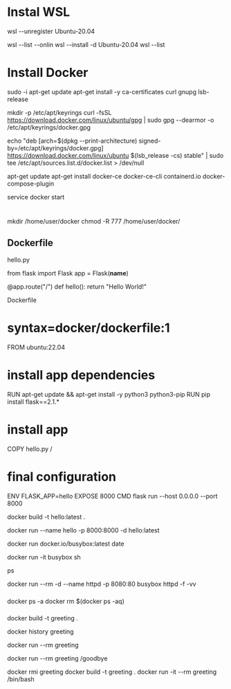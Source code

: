# Instal WSL
wsl --unregister Ubuntu-20.04


wsl --list --onlin
wsl --install -d Ubuntu-20.04
wsl --list


# Install Docker
sudo -i
apt-get update
apt-get install -y ca-certificates curl gnupg lsb-release

mkdir -p /etc/apt/keyrings
curl -fsSL https://download.docker.com/linux/ubuntu/gpg | sudo gpg --dearmor -o /etc/apt/keyrings/docker.gpg


echo "deb [arch=$(dpkg --print-architecture) signed-by=/etc/apt/keyrings/docker.gpg] https://download.docker.com/linux/ubuntu $(lsb_release -cs) stable" | sudo tee /etc/apt/sources.list.d/docker.list > /dev/null

apt-get update
apt-get install docker-ce docker-ce-cli containerd.io docker-compose-plugin


service docker start

#

mkdir /home/user/docker
chmod -R 777 /home/user/docker/


## Dockerfile

hello.py

from flask import Flask
app = Flask(__name__)

@app.route("/")
def hello():
    return "Hello World!"



Dockerfile

# syntax=docker/dockerfile:1
FROM ubuntu:22.04

# install app dependencies
RUN apt-get update && apt-get install -y python3 python3-pip
RUN pip install flask==2.1.*

# install app
COPY hello.py /

# final configuration
ENV FLASK_APP=hello
EXPOSE 8000
CMD flask run --host 0.0.0.0 --port 8000


docker build -t hello:latest .


docker run --name hello -p 8000:8000 -d hello:latest










docker run docker.io/busybox:latest date



docker run -it busybox sh

ps

docker run --rm -d --name httpd -p 8080:80 busybox httpd -f -vv


###

docker ps -a
docker rm $(docker ps -aq)
###

docker build -t greeting .

docker history greeting


docker run --rm greeting

docker run --rm greeting /goodbye






docker rmi greeting
docker build -t greeting .
docker run -it --rm greeting /bin/bash